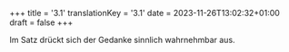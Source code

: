 +++
title = '3.1'
translationKey = '3.1'
date = 2023-11-26T13:02:32+01:00
draft = false
+++

Im Satz drückt sich der Gedanke sinnlich wahrnehmbar aus.
